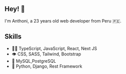 ## Hey! 👋
I'm Anthoni, a 23 years old web developer from Peru 🇵🇪.

## Skills
- 👨‍💻 TypeScript, JavaScript, React, Next JS
- 👁️ CSS, SASS, Tailwind, Bootstrap
- 💽 MySQL,PostgreSQL
- 🐍 Python, Django, Rest Framework

